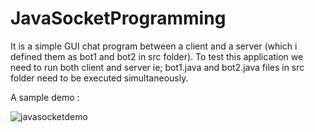 # JavaSocketProgramming
It is a simple GUI chat program between a client and a server (which i defined them as bot1 and bot2 in src folder). To test this application
we need to run both client and server ie; bot1.java and bot2.java files in src folder need to be executed simultaneously.

A sample demo :

![javasocketdemo](https://user-images.githubusercontent.com/22211445/33084747-bd4351a6-cf08-11e7-9a26-2a1241016920.png)
